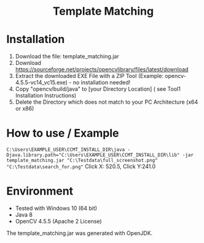 # <p align="center">Template Matching </p>

# Installation
1. Download the file: template_matching.jar
2. Download https://sourceforge.net/projects/opencvlibrary/files/latest/download
3. Extract the downloaded EXE File with a ZIP Tool (Example: opencv-4.5.5-vc14_vc15.exe) - no installation needed!
4. Copy "opencv/build/java" to [your Directory Location] ( see Tool1 Installation Instructions)
5. Delete the Directory which does not match to your PC Architecture (x64 or x86)

# How to use / Example

`C:\Users\EXAMPLE_USER\CCMT_INSTALL_DIR\java -Djava.library.path="C:\Users\EXAMPLE_USER\CCMT_INSTALL_DIR\lib" -jar template_matching.jar "C:\Testdata\full_screenshot.png" "C:\Testdata\search_for.png"`
Click X: 520.5, Click Y:241.0 


# Environment
* Tested with Windows 10 (64 bit)
* Java 8  
* OpenCV 4.5.5 (Apache 2 License)

The template_matching.jar was generated with OpenJDK.

